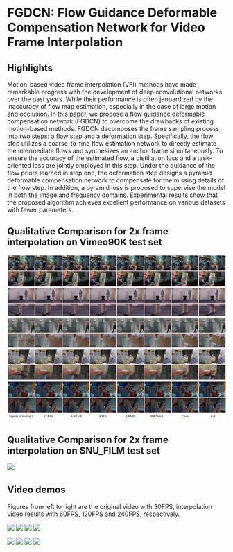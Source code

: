 # FGDCN: Flow Guidance Deformable Compensation Network for Video Frame Interpolation

## Highlights
Motion-based video frame interpolation (VFI) methods have made remarkable progress with the development of deep convolutional networks over the past years. While their performance is often jeopardized by the inaccuracy of flow map estimation, especially in the case of large motion and occlusion. In this paper, we propose a flow guidance deformable compensation network (FGDCN) to overcome the drawbacks of existing motion-based methods. FGDCN decomposes the frame sampling process into two steps: a flow step and a deformation step. Specifically, the flow step utilizes a coarse-to-fine flow estimation network to directly estimate the intermediate flows and synthesizes an anchor frame simultaneously. To ensure the accuracy of the estimated flow, a distillation loss and a task-oriented loss are jointly employed in this step. Under the guidance of the flow priors learned in step one, the deformation step designs a pyramid deformable compensation network to compensate for the missing details of the flow step. In addition, a pyramid loss is proposed to supervise the model in both the image and frequency domains. Experimental results show that the proposed algorithm achieves excellent performance on various datasets with fewer parameters.

## Qualitative Comparison for 2x frame interpolation on Vimeo90K test set
![](./images/slow_motion_examples.png)

## Qualitative Comparison for 2x frame interpolation on SNU_FILM test set
![](./images/fast_motion_examples.png)

## Video demos
Figures from left to right are the original video with 30FPS, interpolation video results with 60FPS, 120FPS and 240FPS, respectively.
<p float="left">
  <img src=./demo_viseo/30fps.gif width=140 />
  <img src=./demo_viseo/60fps.gif width=140 />
  <img src=./demo_viseo/120fps.gif width=240 />
  <img src=./demo_viseo/240fps.gif width=240 />
</p>
<p float="left">
  <img src=./demo_viseo/30fps_v2.gif width=140 />
  <img src=./demo_viseo/60fps_v2.gif width=140 />
  <img src=./demo_viseo/120fps_v2.gif width=240 />
  <img src=./demo_viseo/240fps_v2.gif width=240 />
</p>


